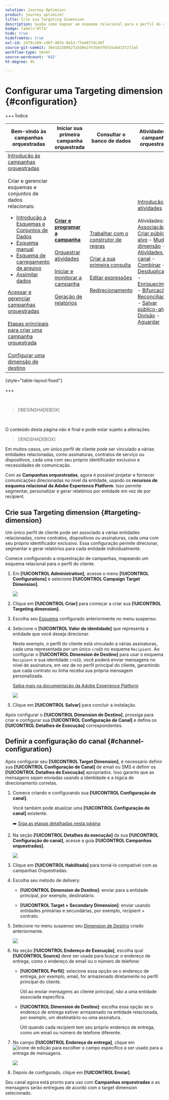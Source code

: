 ```yaml
---
solution: Journey Optimizer
product: journey optimizer
title: Crie sua Targeting dimension
description: Saiba como mapear um esquema relacional para o perfil do cliente
badge: label="Alfa"
hide: true
hidefromtoc: true
exl-id: 2479c109-cd6f-407e-8a53-77e4477dc36f
source-git-commit: 3be1b238962fa5d0e2f47b64f6fa5ab4337272a5
workflow-type: tm+mt
source-wordcount: '642'
ht-degree: 9%

---
```


# Configurar uma Targeting dimension {#configuration}

+++ Índice 

| Bem-vindo às campanhas orquestradas | Iniciar sua primeira campanha orquestrada | Consultar o banco de dados | Atividades de campanhas orquestradas |
|---|---|---|---|
| [Introdução às campanhas orquestradas](gs-orchestrated-campaigns.md)<br/><br/>Criar e gerenciar esquemas e conjuntos de dados relacionais:</br> <ul><li>[Introdução a Esquemas e Conjuntos de Dados](gs-schemas.md)</li><li>[Esquema manual](manual-schema.md)</li><li>[Esquema de carregamento de arquivo](file-upload-schema.md)</li><li>[Assimilar dados](ingest-data.md)</li></ul>[Acessar e gerenciar campanhas orquestradas](access-manage-orchestrated-campaigns.md)<br/><br/>[Etapas principais para criar uma campanha orquestrada](gs-campaign-creation.md)<br/><br/>[Configurar uma dimensão de destino](target-dimension.md) | <b>[Criar e programar a campanha](create-orchestrated-campaign.md)</b><br/><br/>[Orquestrar atividades](orchestrate-activities.md)<br/><br/>[Iniciar e monitorar a campanha](start-monitor-campaigns.md)<br/><br/>[Geração de relatórios](reporting-campaigns.md) | [Trabalhar com o construtor de regras](orchestrated-rule-builder.md)<br/><br/>[Criar a sua primeira consulta](build-query.md)<br/><br/>[Editar expressões](edit-expressions.md)<br/><br/>[Redirecionamento](retarget.md) | [Introdução às atividades](activities/about-activities.md)<br/><br/>Atividades:<br/>[Associação](activities/and-join.md) - [Criar público-alvo](activities/build-audience.md) - [Mudar dimensão](activities/change-dimension.md) - [Atividades de canal](activities/channels.md) - [Combinar](activities/combine.md) - [Desduplicação](activities/deduplication.md) - [Enriquecimento](activities/enrichment.md) - [Bifurcação](activities/fork.md) - [Reconciliação](activities/reconciliation.md) - [Salvar público-alvo](activities/save-audience.md) - [Divisão](activities/split.md) - [Aguardar](activities/wait.md) |

{style="table-layout:fixed"}

+++


<br/>

>[!BEGINSHADEBOX]

</br>

O conteúdo desta página não é final e pode estar sujeito a alterações.

>[!ENDSHADEBOX]

Em muitos casos, um único perfil de cliente pode ser vinculado a várias entidades relacionadas, como assinaturas, contratos de serviço ou dispositivos, cada uma com seu próprio identificador exclusivo e necessidades de comunicação.

Com as **Campanhas orquestradas**, agora é possível projetar e fornecer comunicações direcionadas no nível da entidade, usando os **recursos de esquema relacional da Adobe Experience Platform**. Isso permite segmentar, personalizar e gerar relatórios por entidade em vez de por recipient.

## Crie sua Targeting dimension {#targeting-dimension}

Um único perfil de cliente pode ser associado a várias entidades relacionadas, como contratos, dispositivos ou assinaturas, cada uma com seu próprio identificador exclusivo. Essa configuração permite direcionar, segmentar e gerar relatórios para cada entidade individualmente.

Comece configurando a orquestração de campanhas, mapeando um esquema relacional para o perfil do cliente.

1. Em **[!UICONTROL Administration]**, acesse o menu **[!UICONTROL Configurations]** e selecione **[!UICONTROL Campaign Target Dimension]**.

   ![](assets/target-dimension-1.png)

1. Clique em **[!UICONTROL Criar]** para começar a criar sua **[!UICONTROL Targeting dimension]**.

1. Escolha seu [Esquema](gs-schemas.md) configurado anteriormente &#x200B;no menu suspenso.

1. Selecione o **[!UICONTROL Valor de identidade]** que representa a entidade que você deseja direcionar.

   Neste exemplo, o perfil do cliente está vinculado a várias assinaturas, cada uma representada por um único `crmID` no esquema `Recipient`. Ao configurar o **[!UICONTROL Dimension de Destino]** para usar o esquema `Recipient` e sua identidade `crmID`, você poderá enviar mensagens no nível de assinatura, em vez de no perfil principal do cliente, garantindo que cada contrato ou linha receba sua própria mensagem personalizada.

   [Saiba mais na documentação da Adobe Experience Platform](https://experienceleague.adobe.com/en/docs/experience-platform/xdm/schema/composition#identity)

   ![](assets/target-dimension-2.png)

1. Clique em **[!UICONTROL Salvar]** para concluir a instalação.

Após configurar o **[!UICONTROL Dimension de Destino]**, prossiga para criar e configurar sua **[!UICONTROL Configuração de Canal]** e defina os **[!UICONTROL Detalhes de Execução]** correspondentes.

## Definir a configuração do canal {#channel-configuration}

Após configurar seu **[!UICONTROL Target Dimension]**, é necessário definir sua **[!UICONTROL Configuração de Canal]** de email ou SMS e definir os **[!UICONTROL Detalhes de Execução]** apropriados. Isso garante que as mensagens sejam enviadas usando a identidade e a lógica de direcionamento corretas.

1. Comece criando e configurando sua **[!UICONTROL Configuração de canal]**.

   Você também pode atualizar uma **[!UICONTROL Configuração de canal]** existente.

   ➡️ [Siga as etapas detalhadas nesta página](../email/surface-personalization.md)

1. Na seção **[!UICONTROL Detalhes da execução]** da sua **[!UICONTROL Configuração do canal]**, acesse a guia **[!UICONTROL Campanhas orquestradas]**.

   ![](assets/target-dimension-3.png)

1. Clique em **[!UICONTROL Habilitado]** para torná-lo compatível com as campanhas Orquestradas.

1. Escolha seu método de delivery:

   * **[!UICONTROL Dimension de Destino]**: enviar para a entidade principal, por exemplo, destinatário.

   * **[!UICONTROL Target + Secondary Dimension]**: enviar usando entidades primárias e secundárias, por exemplo, recipient + contrato.

1. Selecione no menu suspenso seu [Dimension de Destino](#targeting-dimension) criado anteriormente.

   ![](assets/target-dimension-4.png)

1. Na seção **[!UICONTROL Endereço de Execução]**, escolha qual **[!UICONTROL Source]** deve ser usada para buscar o endereço de entrega, como o endereço de email ou o número de telefone:

   * **[!UICONTROL Perfil]**: selecione essa opção se o endereço de entrega, por exemplo, email, for armazenado diretamente no perfil principal do cliente.

     Útil ao enviar mensagens ao cliente principal, não a uma entidade associada específica.

   * **[!UICONTROL Dimension de Destino]**: escolha essa opção se o endereço de entrega estiver armazenado na entidade relacionada, por exemplo, um destinatário ou uma assinatura.

     Útil quando cada recipient tem seu próprio endereço de entrega, como um email ou número de telefone diferente.

1. No campo **[!UICONTROL Endereço de entrega]**, clique em ![ícone de edição](assets/do-not-localize/edit.svg) para escolher o campo específico a ser usado para a entrega de mensagens.

   ![](assets/target-dimension-4.png)

1. Depois de configurado, clique em **[!UICONTROL Enviar]**.

Seu canal agora está pronto para uso com **Campanhas orquestradas** e as mensagens serão entregues de acordo com o target dimension selecionado.
